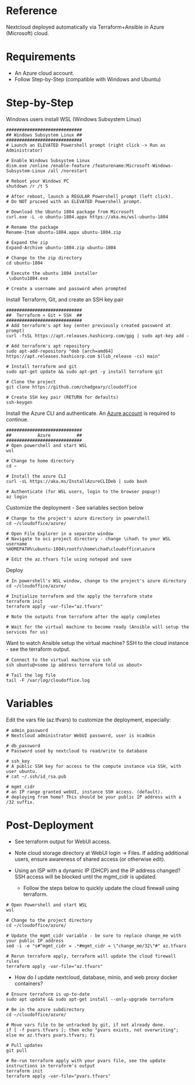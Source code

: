 # Reference
Nextcloud deployed automatically via Terraform+Ansible in Azure (Microsoft) cloud.

# Requirements
- An Azure cloud account.
- Follow Step-by-Step (compatible with Windows and Ubuntu)

# Step-by-Step
Windows users install WSL (Windows Subsystem Linux)
```
#############################
## Windows Subsystem Linux ##
#############################
# Launch an ELEVATED Powershell prompt (right click -> Run as Administrator)

# Enable Windows Subsystem Linux
dism.exe /online /enable-feature /featurename:Microsoft-Windows-Subsystem-Linux /all /norestart

# Reboot your Windows PC
shutdown /r /t 5

# After reboot, launch a REGULAR Powershell prompt (left click).
# Do NOT proceed with an ELEVATED Powershell prompt.

# Download the Ubuntu 1804 package from Microsoft
curl.exe -L -o ubuntu-1804.appx https://aka.ms/wsl-ubuntu-1804

# Rename the package
Rename-Item ubuntu-1804.appx ubuntu-1804.zip

# Expand the zip
Expand-Archive ubuntu-1804.zip ubuntu-1804

# Change to the zip directory
cd ubuntu-1804

# Execute the ubuntu 1804 installer
.\ubuntu1804.exe

# Create a username and password when prompted
```

Install Terraform, Git, and create an SSH key pair
```
#############################
##  Terraform + Git + SSH  ##
#############################
# Add terraform's apt key (enter previously created password at prompt)
curl -fsSL https://apt.releases.hashicorp.com/gpg | sudo apt-key add -

# Add terraform's apt repository
sudo apt-add-repository "deb [arch=amd64] https://apt.releases.hashicorp.com $(lsb_release -cs) main"

# Install terraform and git
sudo apt-get update && sudo apt-get -y install terraform git

# Clone the project
git clone https://github.com/chadgeary/cloudoffice

# Create SSH key pair (RETURN for defaults)
ssh-keygen
```

Install the Azure CLI and authenticate. An [Azure account](https://azure.microsoft.com/en-us/free/) is required to continue.
```
#############################
##          Azure          ##
#############################
# Open powershell and start WSL
wsl

# Change to home directory
cd ~

# Install the azure CLI
curl -sL https://aka.ms/InstallAzureCLIDeb | sudo bash

# Authenticate (for WSL users, login to the browser popup!)
az login
```

Customize the deployment - See variables section below
```
# Change to the project's azure directory in powershell
cd ~/cloudoffice/azure/

# Open File Explorer in a separate window
# Navigate to oci project directory - change \chad\ to your WSL username
%HOMEPATH%\ubuntu-1804\rootfs\home\chad\cloudoffice\azure

# Edit the az.tfvars file using notepad and save
```

Deploy
```
# In powershell's WSL window, change to the project's azure directory
cd ~/cloudoffice/azure/

# Initialize terraform and the apply the terraform state
terraform init
terraform apply -var-file="az.tfvars"

# Note the outputs from terraform after the apply completes

# Wait for the virtual machine to become ready (Ansible will setup the services for us)
```

Want to watch Ansible setup the virtual machine? SSH to the cloud instance - see the terraform output.
```
# Connect to the virtual machine via ssh
ssh ubuntu@<some ip address terraform told us about>

# Tail the log file
tail -F /var/log/cloudoffice.log
```

# Variables
Edit the vars file (az.tfvars) to customize the deployment, especially:

```
# admin_password
# Nextcloud administrator WebUI password, user is ncadmin

# db_password
# Password used by nextcloud to read/write to database

# ssh_key
# A public SSH key for access to the compute instance via SSH, with user ubuntu.
# cat ~/.ssh/id_rsa.pub

# mgmt_cidr
# an IP range granted webUI, instance SSH access. (default).
# deploying from home? This should be your public IP address with a /32 suffix.
```

# Post-Deployment
- See terraform output for WebUI access.
- Note cloud storage directory at WebUI login -> Files. If adding additional users, ensure awareness of shared access (or otherwise edit).

- Using an ISP with a dynamic IP (DHCP) and the IP address changed? SSH access will be blocked until the mgmt_cidr is updated.
  - Follow the steps below to quickly update the cloud firewall using terraform.

```
# Open Powershell and start WSL
wsl

# Change to the project directory
cd ~/cloudoffice/azure/

# Update the mgmt_cidr variable - be sure to replace change_me with your public IP address
sed -i -e "s#^mgmt_cidr = .*#mgmt_cidr = \"change_me/32\"#" az.tfvars

# Rerun terraform apply, terraform will update the cloud firewall rules
terraform apply -var-file="az.tfvars"
```

- How do I update nextcloud, database, minio, and web proxy docker containers?
```
# Ensure terraform is up-to-date
sudo apt update && sudo apt-get install --only-upgrade terraform

# Be in the azure subdirectory
cd ~/cloudoffice/azure/

# Move vars file to be untracked by git, if not already done.
if [ -f pvars.tfvars ]; then echo "pvars exists, not overwriting"; else mv az.tfvars pvars.tfvars; fi

# Pull updates
git pull

# Re-run terraform apply with your pvars file, see the update instructions in terraform's output
terraform init
terraform apply -var-file="pvars.tfvars"
```
